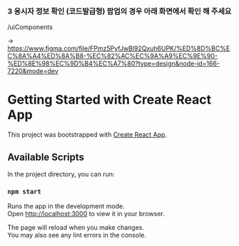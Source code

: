 ### 3 응시자 정보 확인 (코드발급형) 팝업의 경우 아래 화면에서 확인 해 주세요

/uiComponents

→ https://www.figma.com/file/FPmz5PyfJwBl92Qxuh6UPK/%ED%8D%BC%EC%8A%A4%ED%8A%B8-%EC%82%AC%EC%9A%A9%EC%9E%90-%ED%8E%98%EC%9D%B4%EC%A7%80?type=design&node-id=166-7220&mode=dev

# Getting Started with Create React App

This project was bootstrapped with [Create React App](https://github.com/facebook/create-react-app).

## Available Scripts

In the project directory, you can run:

### `npm start`

Runs the app in the development mode.\
Open [http://localhost:3000](http://localhost:3000) to view it in your browser.

The page will reload when you make changes.\
You may also see any lint errors in the console.
